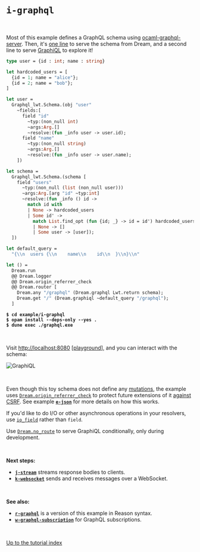 # `i-graphql`

<br>

Most of this example defines a GraphQL schema using
[ocaml-graphql-server](https://github.com/andreas/ocaml-graphql-server#readme).
Then, it's [one line](https://aantron.github.io/dream/#val-graphql) to serve
the schema from Dream, and a second line to serve
[GraphiQL](https://github.com/graphql/graphiql/tree/main/packages/graphiql#readme)
to explore it!

```ocaml
type user = {id : int; name : string}

let hardcoded_users = [
  {id = 1; name = "alice"};
  {id = 2; name = "bob"};
]

let user =
  Graphql_lwt.Schema.(obj "user"
    ~fields:[
      field "id"
        ~typ:(non_null int)
        ~args:Arg.[]
        ~resolve:(fun _info user -> user.id);
      field "name"
        ~typ:(non_null string)
        ~args:Arg.[]
        ~resolve:(fun _info user -> user.name);
    ])

let schema =
  Graphql_lwt.Schema.(schema [
    field "users"
      ~typ:(non_null (list (non_null user)))
      ~args:Arg.[arg "id" ~typ:int]
      ~resolve:(fun _info () id ->
        match id with
        | None -> hardcoded_users
        | Some id' ->
          match List.find_opt (fun {id; _} -> id = id') hardcoded_users with
          | None -> []
          | Some user -> [user]);
  ])

let default_query =
  "{\\n  users {\\n    name\\n    id\\n  }\\n}\\n"

let () =
  Dream.run
  @@ Dream.logger
  @@ Dream.origin_referrer_check
  @@ Dream.router [
    Dream.any "/graphql" (Dream.graphql Lwt.return schema);
    Dream.get "/" (Dream.graphiql ~default_query "/graphql");
  ]
```

<pre><code><b>$ cd example/i-graphql</b>
<b>$ opam install --deps-only --yes .</b>
<b>$ dune exec ./graphql.exe</b></code></pre>

<br>

Visit [http://localhost:8080](http://localhost:8080)
[[playground](http://dream.as/i-graphql)], and you can interact with the schema:

![GraphiQL](https://raw.githubusercontent.com/aantron/dream/master/docs/asset/graphiql.png)

<br>

Even though this toy schema does not define any
[mutations](https://github.com/andreas/ocaml-graphql-server/blob/d615cbb164d4ddfdc2efeb246a198dfe114adf24/graphql/src/graphql_intf.ml#L66),
the example uses
[`Dream.origin_referrer_check`](https://aantron.github.io/dream/#val-origin_referrer_check)
to protect future extensions of it
[against CSRF](https://cheatsheetseries.owasp.org/cheatsheets/Cross-Site_Request_Forgery_Prevention_Cheat_Sheet.html#identifying-source-origin-via-originreferer-header). See example
[**`e-json`**](../e-json#security) for more details on how this works.

If you'd like to do I/O or other asynchronous operations in your resolvers, use
[`io_field`](https://github.com/andreas/ocaml-graphql-server#lwt-support)
rather than `field`.

Use [`Dream.no_route`](https://aantron.github.io/dream/#val-no_route) to serve
GraphiQL conditionally, only during development.

<br>

**Next steps:**

- [**`j-stream`**](../j-stream#files) streams response bodies to clients.
- [**`k-websocket`**](../k-websocket#files) sends and receives messages over a
  WebSocket.

<br>

**See also:**

- [**`r-graphql`**](../r-graphql#files) is a version of this example in Reason
  syntax.
- [**`w-graphql-subscription`**](../w-graphql-subscription#files) for GraphQL
  subscriptions.

<br>

[Up to the tutorial index](../#readme)
